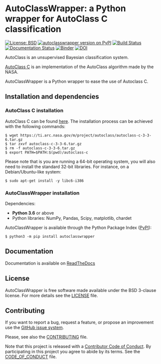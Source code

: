 # AutoClassWrapper: a Python wrapper for AutoClass C classification

[![License: BSD](https://img.shields.io/badge/License-BSD-blue.svg)](https://opensource.org/licenses/BSD-3-Clause)   [![autoclasswrapper version on PyPI](https://badge.fury.io/py/autoclasswrapper.svg)](https://pypi.python.org/pypi/autoclasswrapper)   [![Build Status](https://travis-ci.org/pierrepo/autoclasswrapper.svg?branch=master)](https://travis-ci.org/pierrepo/autoclasswrapper)
[![Documentation Status](https://readthedocs.org/projects/autoclasswrapper/badge/?version=latest)](https://autoclasswrapper.readthedocs.io/en/latest/?badge=latest)
[![Binder](https://mybinder.org/badge_logo.svg)](https://mybinder.org/v2/gh/pierrepo/autoclasswrapper/master?filepath=notebooks)
[![DOI](https://zenodo.org/badge/DOI/10.5281/zenodo.2527058.svg)](https://doi.org/10.5281/zenodo.2527058)


AutoClass is an unsupervised Bayesian classification system.

[AutoClass C](https://ti.arc.nasa.gov/tech/rse/synthesis-projects-applications/autoclass/autoclass-c/) is an implementation of the AutoClass algorithm made by the NASA.

AutoClassWrapper is a Python wrapper to ease the use of Autoclass C.


## Installation and dependencies


### AutoClass C installation 

AutoClass C can be found [here](https://ti.arc.nasa.gov/tech/rse/synthesis-projects-applications/autoclass/autoclass-c/). The installation process can be achieved with the following commands:
```
$ wget https://ti.arc.nasa.gov/m/project/autoclass/autoclass-c-3-3-6.tar.gz
$ tar zxvf autoclass-c-3-3-6.tar.gz
$ rm -f autoclass-c-3-3-6.tar.gz
$ export PATH=$PATH:$(pwd)/autoclass-c
```

Please note that is you are running a 64-bit operating system, you will also need to install the standard 32-bit libraries. For instance, on a Debian/Ubuntu-like system:
```
$ sudo apt-get install -y libc6-i386
```


### AutoClassWrapper installation 

Dependencies:

- **Python 3.6** or above
- Python libraries: NumPy, Pandas, Scipy, matplotlib, chardet

AutoClassWrapper is available through the Python Package Index ([PyPI](https://pypi.org/)):

```
$ python3 -m pip install autoclasswrapper
```


## Documentation

Documentation is available on [ReadTheDocs](https://autoclasswrapper.readthedocs.io/en/latest/)


## License

AutoClassWrapper is free software made available under the BSD 3-clause license. For more details see the [LICENSE](LICENSE.txt) file.


## Contributing

If you want to report a bug, request a feature, or propose an improvement use the [GitHub issue system](https://github.com/pierrepo/autoclasswrapper/issues/).

Please, see also the [CONTRIBUTING](CONTRIBUTING.md) file.

Note that this project is released with a [Contributor Code of
Conduct](http://contributor-covenant.org/). By participating in this project you
agree to abide by its terms. See the [CODE_OF_CONDUCT](CODE_OF_CONDUCT.md) file.
